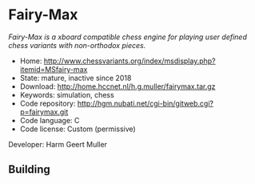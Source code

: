 # Fairy-Max

_Fairy-Max is a xboard compatible chess engine for playing user defined chess variants with non-orthodox pieces._

- Home: http://www.chessvariants.org/index/msdisplay.php?itemid=MSfairy-max
- State: mature, inactive since 2018
- Download: http://home.hccnet.nl/h.g.muller/fairymax.tar.gz
- Keywords: simulation, chess
- Code repository: http://hgm.nubati.net/cgi-bin/gitweb.cgi?p=fairymax.git
- Code language: C
- Code license: Custom (permissive)

Developer: Harm Geert Muller

## Building
